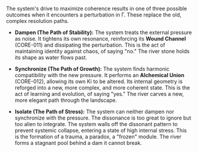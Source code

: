The system's drive to maximize coherence results in one of three possible outcomes when it encounters a perturbation in Γ. These replace the old, complex resolution paths.

*   **Dampen (The Path of Stability):** The system treats the external pressure as noise. It tightens its own resonance, reinforcing its **Wound Channel** (CORE-011) and dissipating the perturbation. This is the act of maintaining identity against chaos, of saying "no." The river stone holds its shape as water flows past.

*   **Synchronize (The Path of Growth):** The system finds harmonic compatibility with the new pressure. It performs an **Alchemical Union** (CORE-012), allowing its own Ki to be altered. Its internal geometry is reforged into a new, more complex, and more coherent state. This is the act of learning and evolution, of saying "yes." The river carves a new, more elegant path through the landscape.

*   **Isolate (The Path of Stress):** The system can neither dampen nor synchronize with the pressure. The dissonance is too great to ignore but too alien to integrate. The system walls off the dissonant pattern to prevent systemic collapse, entering a state of high internal stress. This is the formation of a trauma, a paradox, a "frozen" module. The river forms a stagnant pool behind a dam it cannot break.